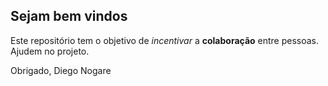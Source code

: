 ## Sejam bem vindos

Este repositório tem o objetivo de *incentivar* a **colaboração** entre pessoas. Ajudem no projeto. 

Obrigado, Diego Nogare